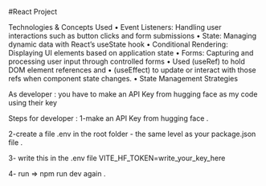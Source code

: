#React Project


Technologies & Concepts Used
	•	Event Listeners: Handling user interactions such as button clicks and form submissions
	•	State: Managing dynamic data with React’s useState hook
	•	Conditional Rendering: Displaying UI elements based on application state
	•	Forms: Capturing and processing user input through controlled forms
 • Used (useRef) to hold DOM element references and
 • (useEffect) to update or interact with those refs when component state changes.
	•	State Management Strategies

As developer : 
you have to make an API Key from hugging face as my code using their key 

Steps for developer : 
1-make an API Key from hugging face .

2-create a file .env in the root folder - the same level as your package.json file . 

3- write this in the .env file
 VITE_HF_TOKEN=write_your_key_here
 
4- run => npm run dev again .

